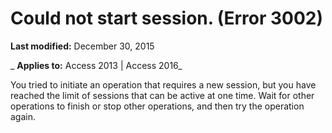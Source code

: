 
# Could not start session. (Error 3002)

 **Last modified:** December 30, 2015

 _ **Applies to:** Access 2013 | Access 2016_

You tried to initiate an operation that requires a new session, but you have reached the limit of sessions that can be active at one time. Wait for other operations to finish or stop other operations, and then try the operation again.

